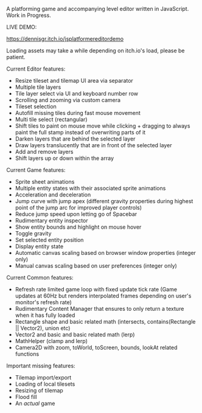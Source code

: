 A platforming game and accompanying level editor written in JavaScript.
Work in Progress.

LIVE DEMO:

https://dennisgr.itch.io/jsplatformereditordemo

Loading assets may take a while depending on itch.io's load, please be patient.

Current Editor features:
  - Resize tileset and tilemap UI area via separator
  - Multiple tile layers
  - Tile layer select via UI and keyboard number row
  - Scrolling and zooming via custom camera
  - Tileset selection
  - Autofill missing tiles during fast mouse movement
  - Multi tile select (rectangular)
  - Shift tiles to paint on mouse move while clicking + dragging to always paint the full stamp instead of overwriting parts of it
  - Darken layers that are behind the selected layer
  - Draw layers translucently that are in front of the selected layer
  - Add and remove layers
  - Shift layers up or down within the array

Current Game features:
  - Sprite sheet animations
  - Multiple entity states with their associated sprite animations
  - Acceleration and deceleration
  - Jump curve with jump apex (different gravity properties during highest point of the jump arc for improved player controls)
  - Reduce jump speed upon letting go of Spacebar
  - Rudimentary entity inspector
  - Show entity bounds and highlight on mouse hover
  - Toggle gravity
  - Set selected entity position
  - Display entity state
  - Automatic canvas scaling based on browser window properties (integer only)
  - Manual canvas scaling based on user preferences (integer only)

Current Common features:
  - Refresh rate limited game loop with fixed update tick rate (Game updates at 60Hz but renders interpolated frames depending on user's monitor's refresh rate)
  - Rudimentary Content Manager that ensures to only return a texture when it has fully loaded
  - Rectangle shape and basic related math (intersects, contains(Rectangle || Vector2), union etc)
  - Vector2 and basic and basic related math (lerp)
  - MathHelper (clamp and lerp)
  - Camera2D with zoom, toWorld, toScreen, bounds, lookAt related functions

Important missing features:
  - Tilemap import/export
  - Loading of local tilesets
  - Resizing of tilemap
  - Flood fill
  - An *actual* game

